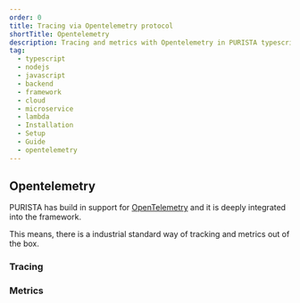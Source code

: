 ```yaml
---
order: 0
title: Tracing via Opentelemetry protocol
shortTitle: Opentelemetry
description: Tracing and metrics with Opentelemetry in PURISTA typescript nodejs backend framework applications and how to use them.
tag:
  - typescript
  - nodejs
  - javascript
  - backend
  - framework
  - cloud
  - microservice
  - lambda
  - Installation
  - Setup
  - Guide
  - opentelemetry
---
```


## Opentelemetry

PURISTA has build in support for [OpenTelemetry](https://opentelemetry.io/) and it is deeply integrated into the framework.

This means, there is a industrial standard way of tracking and metrics out of the box.

### Tracing

### Metrics
